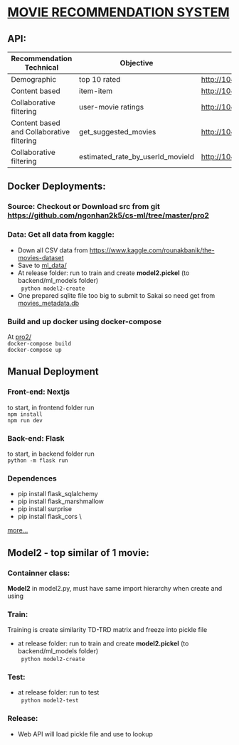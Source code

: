 # [MOVIE RECOMMENDATION SYSTEM](https://github.com/ngonhan2k5/cs-ml/tree/master/pro2)
## API:
| Recommendation Technical                  | Objective                        | APIs                                                                |
|-------------------------------------------|----------------------------------|---------------------------------------------------------------------|
| Demographic                               | top 10 rated                     | http://104.154.17.226:5000/api/top-ten                              |
| Content based                             | item-item                        | http://104.154.17.226:5000/api/top-ten-similar/49026                |
| Collaborative filtering                   | user-movie ratings               | http://104.154.17.226:5000/api/top-ten-rate?user_id=2               |
| Content based and Collaborative filtering | get_suggested_movies             | http://104.154.17.226:5000/api/suggested_movies/1/Teenage%20Caveman |
| Collaborative filtering                   | estimated_rate_by_userId_movieId | http://104.154.17.226:5000/api/estimated_rate/1/218                 |
## Docker Deployments:
### Source: Checkout or Download src from git https://github.com/ngonhan2k5/cs-ml/tree/master/pro2
### Data: Get all data from kaggle: 
* Down all CSV data from https://www.kaggle.com/rounakbanik/the-movies-dataset
* Save to [ml_data/](https://github.com/ngonhan2k5/cs-ml/tree/master/pro2/backend/ml_data)
* At release folder: run to train and create **model2.pickel** (to backend/ml_models folder) \
``` python model2-create```
* One prepared sqlite file too big to submit to Sakai so need get from [movies_metadata.db](https://github.com/ngonhan2k5/cs-ml/blob/master/pro2/backend/app/movies_metadata.db)
### Build and up docker using docker-compose
At [pro2/](https://github.com/ngonhan2k5/cs-ml/tree/master/pro2) \
```docker-compose build``` \
```docker-compose up```

## Manual Deployment
### Front-end: Nextjs
to start, in frontend folder run\
```npm install```\
```npm run dev```
### Back-end: Flask
to start, in backend folder run\
```python -m flask run ```

### Dependences
* pip install flask_sqlalchemy
* pip install flask_marshmallow
* pip install surprise
* pip install flask_cors \

[more...](https://github.com/ngonhan2k5/cs-ml/blob/master/pro2/backend/requirements.txt)

## Model2 - top similar of 1 movie:
### Containner class:
**Model2** in model2.py, must have same import hierarchy when create and using
### Train:
Training is create similarity TD-TRD matrix and freeze into pickle file
* at release folder: run to train and create **model2.pickel** (to backend/ml_models folder) \
``` python model2-create```
### Test:
* at release folder: run to test  \
``` python model2-test```
### Release:
* Web API will load pickle file and use to lookup


